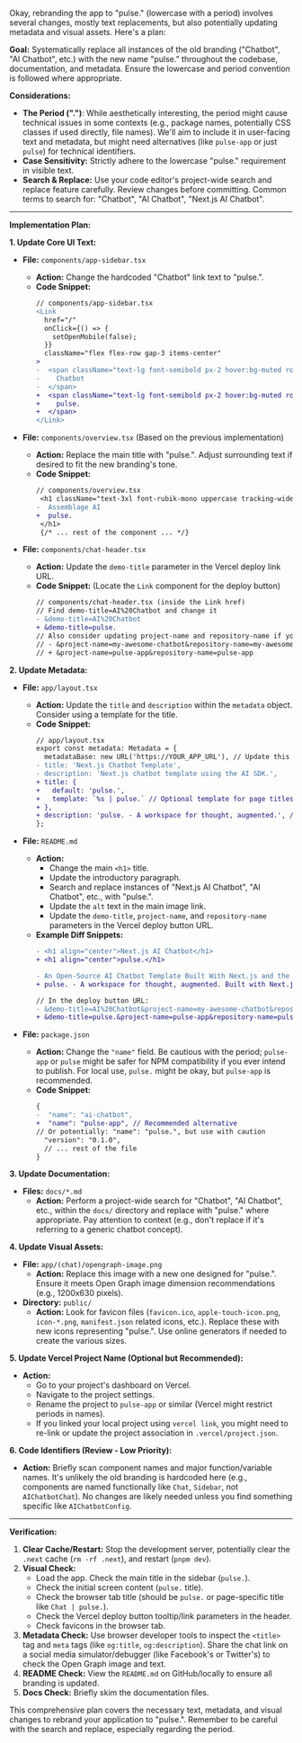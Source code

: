 Okay, rebranding the app to "pulse." (lowercase with a period) involves several changes, mostly text replacements, but also potentially updating metadata and visual assets. Here's a plan:

**Goal:** Systematically replace all instances of the old branding ("Chatbot", "AI Chatbot", etc.) with the new name "pulse." throughout the codebase, documentation, and metadata. Ensure the lowercase and period convention is followed where appropriate.

**Considerations:**

*   **The Period (".")**: While aesthetically interesting, the period might cause technical issues in some contexts (e.g., package names, potentially CSS classes if used directly, file names). We'll aim to include it in user-facing text and metadata, but might need alternatives (like `pulse-app` or just `pulse`) for technical identifiers.
*   **Case Sensitivity:** Strictly adhere to the lowercase "pulse." requirement in visible text.
*   **Search & Replace:** Use your code editor's project-wide search and replace feature carefully. Review changes before committing. Common terms to search for: "Chatbot", "AI Chatbot", "Next.js AI Chatbot".

---

**Implementation Plan:**

**1. Update Core UI Text:**

*   **File:** `components/app-sidebar.tsx`
    *   **Action:** Change the hardcoded "Chatbot" link text to "pulse.".
    *   **Code Snippet:**
        ```diff
        // components/app-sidebar.tsx
        <Link
          href="/"
          onClick={() => {
            setOpenMobile(false);
          }}
          className="flex flex-row gap-3 items-center"
        >
        -  <span className="text-lg font-semibold px-2 hover:bg-muted rounded-md cursor-pointer">
        -    Chatbot
        -  </span>
        +  <span className="text-lg font-semibold px-2 hover:bg-muted rounded-md cursor-pointer">
        +    pulse.
        +  </span>
        </Link>
        ```

*   **File:** `components/overview.tsx` (Based on the previous implementation)
    *   **Action:** Replace the main title with "pulse.". Adjust surrounding text if desired to fit the new branding's tone.
    *   **Code Snippet:**
        ```diff
        // components/overview.tsx
         <h1 className="text-3xl font-rubik-mono uppercase tracking-wider mb-6">
        -  Assemblage AI
        +  pulse.
         </h1>
         {/* ... rest of the component ... */}
        ```

*   **File:** `components/chat-header.tsx`
    *   **Action:** Update the `demo-title` parameter in the Vercel deploy link URL.
    *   **Code Snippet:** (Locate the `Link` component for the deploy button)
        ```diff
        // components/chat-header.tsx (inside the Link href)
        // Find demo-title=AI%20Chatbot and change it
        - &demo-title=AI%20Chatbot
        + &demo-title=pulse.
        // Also consider updating project-name and repository-name if you want consistency
        // - &project-name=my-awesome-chatbot&repository-name=my-awesome-chatbot
        // + &project-name=pulse-app&repository-name=pulse-app
        ```

**2. Update Metadata:**

*   **File:** `app/layout.tsx`
    *   **Action:** Update the `title` and `description` within the `metadata` object. Consider using a template for the title.
    *   **Code Snippet:**
        ```diff
        // app/layout.tsx
        export const metadata: Metadata = {
          metadataBase: new URL('https://YOUR_APP_URL'), // Update this if you have a deployed URL
        - title: 'Next.js Chatbot Template',
        - description: 'Next.js chatbot template using the AI SDK.',
        + title: {
        +   default: 'pulse.',
        +   template: `%s | pulse.` // Optional template for page titles
        + },
        + description: 'pulse. - A workspace for thought, augmented.', // Update with your desired description
        };
        ```

*   **File:** `README.md`
    *   **Action:**
        *   Change the main `<h1>` title.
        *   Update the introductory paragraph.
        *   Search and replace instances of "Next.js AI Chatbot", "AI Chatbot", etc., with "pulse.".
        *   Update the `alt` text in the main image link.
        *   Update the `demo-title`, `project-name`, and `repository-name` parameters in the Vercel deploy button URL.
    *   **Example Diff Snippets:**
        ```diff
        - <h1 align="center">Next.js AI Chatbot</h1>
        + <h1 align="center">pulse.</h1>

        - An Open-Source AI Chatbot Template Built With Next.js and the AI SDK by Vercel.
        + pulse. - A workspace for thought, augmented. Built with Next.js and the AI SDK.

        // In the deploy button URL:
        - &demo-title=AI%20Chatbot&project-name=my-awesome-chatbot&repository-name=my-awesome-chatbot
        + &demo-title=pulse.&project-name=pulse-app&repository-name=pulse-app
        ```

*   **File:** `package.json`
    *   **Action:** Change the `"name"` field. Be cautious with the period; `pulse-app` or `pulse` might be safer for NPM compatibility if you ever intend to publish. For local use, `pulse.` might be okay, but `pulse-app` is recommended.
    *   **Code Snippet:**
        ```diff
        {
        -  "name": "ai-chatbot",
        +  "name": "pulse-app", // Recommended alternative
        // Or potentially: "name": "pulse.", but use with caution
          "version": "0.1.0",
          // ... rest of the file
        }
        ```

**3. Update Documentation:**

*   **Files:** `docs/*.md`
    *   **Action:** Perform a project-wide search for "Chatbot", "AI Chatbot", etc., within the `docs/` directory and replace with "pulse." where appropriate. Pay attention to context (e.g., don't replace if it's referring to a generic chatbot concept).

**4. Update Visual Assets:**

*   **File:** `app/(chat)/opengraph-image.png`
    *   **Action:** Replace this image with a new one designed for "pulse.". Ensure it meets Open Graph image dimension recommendations (e.g., 1200x630 pixels).
*   **Directory:** `public/`
    *   **Action:** Look for favicon files (`favicon.ico`, `apple-touch-icon.png`, `icon-*.png`, `manifest.json` related icons, etc.). Replace these with new icons representing "pulse.". Use online generators if needed to create the various sizes.

**5. Update Vercel Project Name (Optional but Recommended):**

*   **Action:**
    *   Go to your project's dashboard on Vercel.
    *   Navigate to the project settings.
    *   Rename the project to `pulse-app` or similar (Vercel might restrict periods in names).
    *   If you linked your local project using `vercel link`, you might need to re-link or update the project association in `.vercel/project.json`.

**6. Code Identifiers (Review - Low Priority):**

*   **Action:** Briefly scan component names and major function/variable names. It's unlikely the old branding is hardcoded here (e.g., components are named functionally like `Chat`, `Sidebar`, not `AIChatbotChat`). No changes are likely needed unless you find something specific like `AIChatbotConfig`.

---

**Verification:**

1.  **Clear Cache/Restart:** Stop the development server, potentially clear the `.next` cache (`rm -rf .next`), and restart (`pnpm dev`).
2.  **Visual Check:**
    *   Load the app. Check the main title in the sidebar (`pulse.`).
    *   Check the initial screen content (`pulse.` title).
    *   Check the browser tab title (should be `pulse.` or page-specific title like `Chat | pulse.`).
    *   Check the Vercel deploy button tooltip/link parameters in the header.
    *   Check favicons in the browser tab.
3.  **Metadata Check:** Use browser developer tools to inspect the `<title>` tag and `meta` tags (like `og:title`, `og:description`). Share the chat link on a social media simulator/debugger (like Facebook's or Twitter's) to check the Open Graph image and text.
4.  **README Check:** View the `README.md` on GitHub/locally to ensure all branding is updated.
5.  **Docs Check:** Briefly skim the documentation files.

This comprehensive plan covers the necessary text, metadata, and visual changes to rebrand your application to "pulse.". Remember to be careful with the search and replace, especially regarding the period.